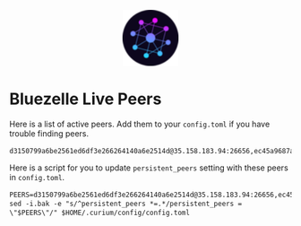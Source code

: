 <p align="center">
  <img height="100" height="auto" src="https://raw.githubusercontent.com/Nodeist/Kurulumlar/main/logos/bluezelle.png">
</p>


# Bluezelle Live Peers
Here is a list of active peers. Add them to your `config.toml` if you have trouble finding peers.
```
d3150799a6be2561ed6df3e266264140a6e2514d@35.158.183.94:26656,ec45a9687a7aa8c3aeebe1d135d255c450e5ad02@13.57.179.7:26656,ecec40366517cafc9db0b638ebab28ad6344a2f4@18.143.156.117:26656
```

Here is a script for you to update `persistent_peers` setting with these peers in `config.toml`.

```
PEERS=d3150799a6be2561ed6df3e266264140a6e2514d@35.158.183.94:26656,ec45a9687a7aa8c3aeebe1d135d255c450e5ad02@13.57.179.7:26656,ecec40366517cafc9db0b638ebab28ad6344a2f4@18.143.156.117:26656
sed -i.bak -e "s/^persistent_peers *=.*/persistent_peers = \"$PEERS\"/" $HOME/.curium/config/config.toml
```
